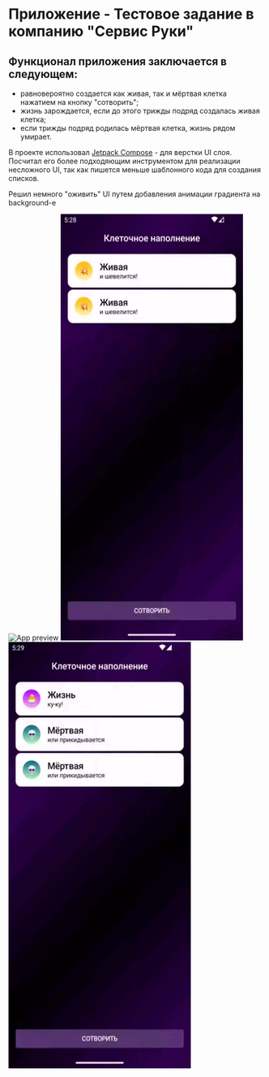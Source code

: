 # Приложение - Тестовое задание в компанию "Сервис Руки" 

## Функционал приложения заключается в следующем:
  - равновероятно создается как живая, так и мёртвая клетка нажатием на кнопку "сотворить";
  - жизнь зарождается, если до этого трижды подряд создалась живая клетка;
  - если трижды подряд родилась мёртвая клетка, жизнь рядом умирает.


В проекте использовал [Jetpack Compose](https://developer.android.com/jetpack/compose) - для верстки UI слоя. Посчитал его более подходяющим инструментом для реализации несложного UI, так как пишется меньше шаблонного кода для создания списков. 

Решил немного "оживить" UI путем добавления анимации градиента на background-е



<img src="https://github.com/PavelShelkovenko/CellularFilling/blob/master/main_screen.gif" alt="App preview" width="360" height="840"/> <img src="https://github.com/PavelShelkovenko/CellularFilling/blob/master/creating_life.gif" alt="App preview" width="360" height="840"/>  <img src="https://github.com/PavelShelkovenko/CellularFilling/blob/master/death_of_life.gif" alt="App preview" width="360" height="840"/> 


